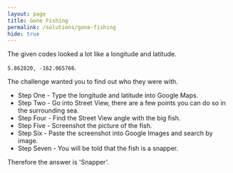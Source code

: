 ```yaml
---
layout: page
title: Gone Fishing
permalink: /solutions/gone-fishing
hide: true
---
```


The given codes looked a lot like a longitude and latitude.

 `5.862820, -162.065766`.

The challenge wanted you to find out who they were with. 

* Step One - Type the longitude and latitude into Google Maps.
* Step Two - Go into Street View, there are a few points you can do so in the surrounding sea.
* Step Four - Find the Street View angle with the big fish.
* Step Five - Screenshot the picture of the fish.
* Step Six - Paste the screenshot into Google Images and search by image.
* Step Seven - You will be told that the fish is a snapper.

Therefore the answer is 'Snapper'.